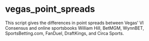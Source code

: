 # vegas_point_spreads
This script gives the differences in point spreads between Vegas’ VI Consensus and online sportsbooks William Hill, BetMGM, WynnBET, SportsBetting.com, FanDuel, DraftKings, and Circa Sports. 
